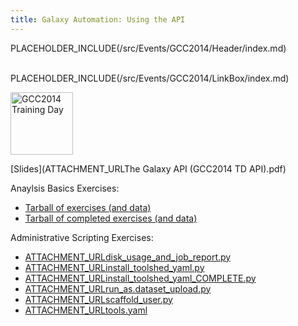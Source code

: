 ```yaml
---
title: Galaxy Automation: Using the API
---
```

PLACEHOLDER_INCLUDE(/src/Events/GCC2014/Header/index.md)
<br /><br />



PLACEHOLDER_INCLUDE(/src/Events/GCC2014/LinkBox/index.md)

<div class='right'> <a href='/src/Events/GCC2014/TrainingDay/index.md'><img src="/src/Images/Logos/GCC2014TrainingDayLogoSquare.png" alt="GCC2014 Training Day" width="100" /></a></div>


[Slides](ATTACHMENT_URLThe Galaxy API (GCC2014 TD API).pdf)
 
Anaylsis Basics Exercises:
* [Tarball of exercises (and data)](ATTACHMENT_URLapi-scripts.exercises.tar.gz)
* [Tarball of completed exercises (and data)](ATTACHMENT_URLapi-scripts.completed.tar.gz)

Administrative Scripting Exercises:

* [ATTACHMENT_URLdisk_usage_and_job_report.py](ATTACHMENT_URLdisk_usage_and_job_report.py)
* [ATTACHMENT_URLinstall_toolshed_yaml.py](ATTACHMENT_URLinstall_toolshed_yaml.py)
* [ATTACHMENT_URLinstall_toolshed_yaml_COMPLETE.py](ATTACHMENT_URLinstall_toolshed_yaml_COMPLETE.py)
* [ATTACHMENT_URLrun_as.dataset_upload.py](ATTACHMENT_URLrun_as.dataset_upload.py)
* [ATTACHMENT_URLscaffold_user.py](ATTACHMENT_URLscaffold_user.py)
* [ATTACHMENT_URLtools.yaml](ATTACHMENT_URLtools.yaml)

